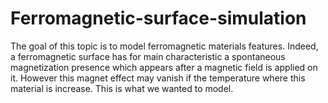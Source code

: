 # Ferromagnetic-surface-simulation
The goal of this topic is to model ferromagnetic materials features. Indeed, a ferromagnetic surface has for main characteristic a spontaneous magnetization presence which appears after a magnetic field is applied on it. However this magnet effect may vanish if the temperature where this material is increase. This is what we wanted to model.
